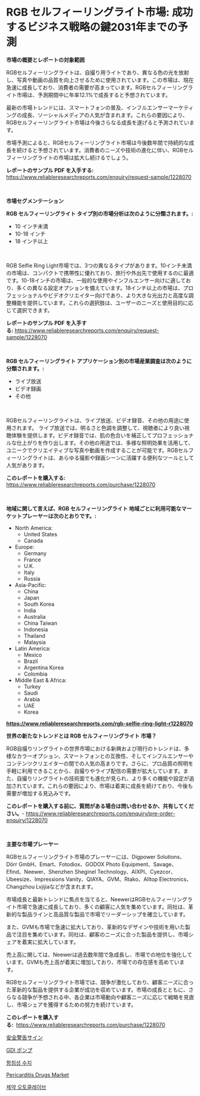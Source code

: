 <p><h1>RGB セルフィーリングライト市場: 成功するビジネス戦略の鍵2031年までの予測</h1></p><p><strong>市場の概要とレポートの対象範囲</strong></p>
<p><p>RGBセルフィーリングライトは、自撮り用ライトであり、異なる色の光を放射し、写真や動画の品質を向上させるために使用されています。この市場は、現在急速に成長しており、消費者の需要が高まっています。RGBセルフィーリングライト市場は、予測期間中に年率12.1%で成長すると予想されています。</p><p>最新の市場トレンドには、スマートフォンの普及、インフルエンサーマーケティングの成長、ソーシャルメディアの人気が含まれます。これらの要因により、RGBセルフィーリングライト市場は今後さらなる成長を遂げると予測されています。</p><p>市場予測によると、RGBセルフィーリングライト市場は今後数年間で持続的な成長を続けると予想されています。消費者のニーズや技術の進化に伴い、RGBセルフィーリングライトの市場は拡大し続けるでしょう。</p></p>
<p><strong>レポートのサンプル PDF を入手する:</strong> <a href="https://www.reliableresearchreports.com/enquiry/request-sample/1228070">https://www.reliableresearchreports.com/enquiry/request-sample/1228070</a></p>
<p>&nbsp;</p>
<p><strong>市場セグメンテーション</strong></p>
<p><strong>RGB セルフィーリングライト タイプ別の市場分析は次のように分類されます。:</strong></p>
<p><ul><li>10 インチ未満</li><li>10-18 インチ</li><li>18 インチ以上</li></ul></p>
<p>&nbsp;</p>
<p><p>RGB Selfie Ring Light市場では、3つの異なるタイプがあります。10インチ未満の市場は、コンパクトで携帯性に優れており、旅行や外出先で使用するのに最適です。10-18インチの市場は、一般的な使用やインフルエンサー向けに適しており、多くの異なる設定オプションを備えています。18インチ以上の市場は、プロフェッショナルやビデオクリエイター向けであり、より大きな光出力と高度な調整機能を提供しています。これらの選択肢は、ユーザーのニーズと使用目的に応じて選択できます。</p></p>
<p><strong>レポートのサンプル PDF を入手する:</strong>&nbsp;<a href="https://www.reliableresearchreports.com/enquiry/request-sample/1228070">https://www.reliableresearchreports.com/enquiry/request-sample/1228070</a></p>
<p>&nbsp;</p>
<p><strong> RGB セルフィーリングライト アプリケーション別の市場産業調査は次のように分類されます。:</strong></p>
<p><ul><li>ライブ放送</li><li>ビデオ録画</li><li>その他</li></ul></p>
<p>&nbsp;</p>
<p><p>RGBセルフィーリングライトは、ライブ放送、ビデオ録音、その他の用途に使用されます。 ライブ放送では、明るさと色調を調整して、視聴者により良い視聴体験を提供します。ビデオ録音では、肌の色合いを補正してプロフェッショナルな仕上がりを作り出します。その他の用途では、多様な照明効果を活用して、ユニークでクリエイティブな写真や動画を作成することが可能です。RGBセルフィーリングライトは、あらゆる撮影や録画シーンに活躍する便利なツールとして人気があります。</p></p>
<p><strong>このレポートを購入する:</strong>&nbsp; <a href="https://www.reliableresearchreports.com/purchase/1228070">https://www.reliableresearchreports.com/purchase/1228070</a></p>
<p>&nbsp;</p>
<p><strong>地域に関して言えば、RGB セルフィーリングライト 地域ごとに利用可能なマーケットプレーヤーは次のとおりです。:</strong></p>
<p><ul>
    <li>
        North America:
        <ul>
            <li>United States</li>
            <li>Canada</li>
        </ul>
    </li>
    <li>
        Europe:
        <ul>
            <li>Germany</li>
            <li>France</li>
            <li>U.K.</li>
            <li>Italy</li>
            <li>Russia</li>
        </ul>
    </li>
    <li>
        Asia-Pacific:
        <ul>
            <li>China</li>
            <li>Japan</li>
            <li>South Korea</li>
            <li>India</li>
            <li>Australia</li>
            <li>China Taiwan</li>
            <li>Indonesia</li>
            <li>Thailand</li>
            <li>Malaysia</li>
        </ul>
    </li>
    <li>
        Latin America:
        <ul>
            <li>Mexico</li>
            <li>Brazil</li>
            <li>Argentina Korea</li>
            <li>Colombia</li>
        </ul>
    </li>
    <li>
        Middle East & Africa:
        <ul>
            <li>Turkey</li>
            <li>Saudi</li>
            <li>Arabia</li>
            <li>UAE</li>
            <li>Korea</li>
        </ul>
    </li>
    </ul></p>
<p><strong><a href="https://www.reliableresearchreports.com/rgb-selfie-ring-light-r1228070">https://www.reliableresearchreports.com/rgb-selfie-ring-light-r1228070</a></strong>&nbsp;</p>
<p><strong>世界の新たなトレンドとは RGB セルフィーリングライト 市場？</strong></p>
<p><p>RGB自撮りリングライトの世界市場における新興および現行のトレンドは、多様なカラーオプション、スマートフォンとの互換性、そしてインフルエンサーやコンテンツクリエイターの間での人気の高まりです。さらに、プロ品質の照明を手軽に利用できることから、自撮りやライブ配信の需要が拡大しています。また、自撮りリングライトの技術面でも進化が見られ、より多くの機能や設定が追加されています。これらの要因により、市場は着実に成長を続けており、今後も需要が増加する見込みです。</p></p>
<p><strong>このレポートを購入する前に、質問がある場合は問い合わせるか、共有してください。</strong>- <a href="https://www.reliableresearchreports.com/enquiry/pre-order-enquiry/1228070">https://www.reliableresearchreports.com/enquiry/pre-order-enquiry/1228070</a></p>
<p>&nbsp;</p>
<p><strong>主要な市場プレーヤー</strong></p>
<p><p>RGBセルフィーリングライト市場のプレーヤーには、Digpower Solutions、Dörr GmbH、Emart、Fotodiox、GODOX Photo Equipment、Savage、Efind、Neewer、Shenzhen Sheginel Technology、AIXPI、Cyezcor、Ubeesize、Impressions Vanity、QIAYA、GVM、Rtako、Alltop Electronics、Changzhou Lvjijiaなどが含まれます。</p><p>市場成長と最新トレンドに焦点を当てると、NeewerはRGBセルフィーリングライト市場で急速に成長しており、多くの顧客に人気を集めています。同社は、革新的な製品ラインと高品質な製品で市場でリーダーシップを確立しています。</p><p>また、GVMも市場で急速に拡大しており、革新的なデザインや技術を用いた製品で注目を集めています。同社は、顧客のニーズに合った製品を提供し、市場シェアを着実に拡大しています。</p><p>売上高に関しては、Neewerは過去数年間で急成長し、市場での地位を強化しています。GVMも売上高が着実に増加しており、市場での存在感を高めています。</p><p>RGBセルフィーリングライト市場では、競争が激化しており、顧客ニーズに合った革新的な製品を提供する企業が成功を収めています。市場の成長とともに、さらなる競争が予想される中、各企業は市場動向や顧客ニーズに応じて戦略を見直し、市場シェアを獲得するための努力を続けています。</p></p>
<p><strong>このレポートを購入する:</strong>&nbsp;&nbsp;<a href="https://www.reliableresearchreports.com/purchase/1228070">https://www.reliableresearchreports.com/purchase/1228070</a></p>
<p><p><a href="https://medium.com/@rylanaufman56456/%E5%AE%89%E5%85%A8%E8%AD%A6%E5%91%8A%E6%A8%99%E8%AD%98%E3%81%AE%E5%B8%82%E5%A0%B4%E3%82%B7%E3%82%A7%E3%82%A2%E3%81%AE%E5%A4%89%E9%81%B7%E3%81%A8%E5%B8%82%E5%A0%B4%E6%88%90%E9%95%B7%E3%83%88%E3%83%AC%E3%83%B3%E3%83%892024%E5%B9%B4-2031%E5%B9%B4-6f27110fbc3d">安全警告サイン</a></p><p><a href="https://github.com/JacksonWiza1924/Market-Research-Report-List-1/blob/main/149563824771.md">GDI ポンプ</a></p><p><a href="https://github.com/RichardLueilwitz787/Market-Research-Report-List-1/blob/main/532949322823.md">함침성 수지</a></p><p><a href="https://github.com/Sherrillcrooksxa8i18ucf2m/Market-Research-Report-List-2/blob/main/pericarditis-drugs-market.md">Pericarditis Drugs Market</a></p><p><a href="https://medium.com/@avramcornescu20221/%EC%A0%9C%EC%95%BD-%EC%98%A4%ED%86%A0%ED%81%B4%EB%A0%88%EC%9D%B4%EB%B8%8C-%EC%8B%9C%EC%9E%A5-%EB%B3%B4%EA%B3%A0%EC%84%9C%EB%8A%94%EC%9D%B4-%EC%8B%9C%EC%9E%A5%EC%9D%98-%EC%B5%9C%EC%8B%A0-%ED%8A%B8%EB%A0%8C%EB%93%9C-%EB%B0%8F-%EC%84%B1%EC%9E%A5-%EA%B8%B0%ED%9A%8C%EB%A5%BC-%EB%B0%9D%ED%98%80%EC%A4%8D%EB%8B%88%EB%8B%A4-ad6796d5b4d8">제약 오토클레이브</a></p></p>